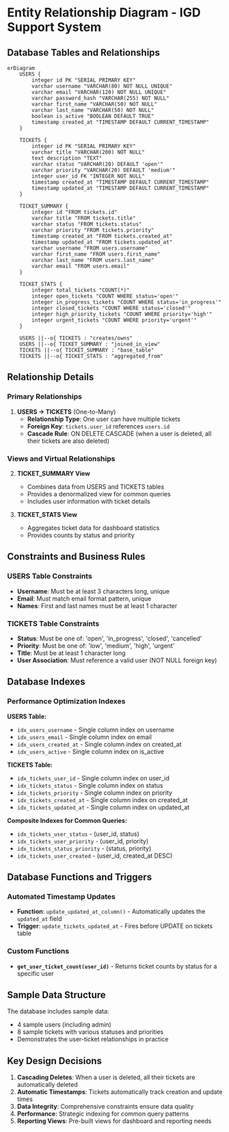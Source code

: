 # Entity Relationship Diagram - IGD Support System

## Database Tables and Relationships

```mermaid
erDiagram
    USERS {
        integer id PK "SERIAL PRIMARY KEY"
        varchar username "VARCHAR(80) NOT NULL UNIQUE"
        varchar email "VARCHAR(120) NOT NULL UNIQUE"
        varchar password_hash "VARCHAR(255) NOT NULL"
        varchar first_name "VARCHAR(50) NOT NULL"
        varchar last_name "VARCHAR(50) NOT NULL"
        boolean is_active "BOOLEAN DEFAULT TRUE"
        timestamp created_at "TIMESTAMP DEFAULT CURRENT_TIMESTAMP"
    }
    
    TICKETS {
        integer id PK "SERIAL PRIMARY KEY"
        varchar title "VARCHAR(200) NOT NULL"
        text description "TEXT"
        varchar status "VARCHAR(20) DEFAULT 'open'"
        varchar priority "VARCHAR(20) DEFAULT 'medium'"
        integer user_id FK "INTEGER NOT NULL"
        timestamp created_at "TIMESTAMP DEFAULT CURRENT_TIMESTAMP"
        timestamp updated_at "TIMESTAMP DEFAULT CURRENT_TIMESTAMP"
    }
    
    TICKET_SUMMARY {
        integer id "FROM tickets.id"
        varchar title "FROM tickets.title"
        varchar status "FROM tickets.status"
        varchar priority "FROM tickets.priority"
        timestamp created_at "FROM tickets.created_at"
        timestamp updated_at "FROM tickets.updated_at"
        varchar username "FROM users.username"
        varchar first_name "FROM users.first_name"
        varchar last_name "FROM users.last_name"
        varchar email "FROM users.email"
    }
    
    TICKET_STATS {
        integer total_tickets "COUNT(*)"
        integer open_tickets "COUNT WHERE status='open'"
        integer in_progress_tickets "COUNT WHERE status='in_progress'"
        integer closed_tickets "COUNT WHERE status='closed'"
        integer high_priority_tickets "COUNT WHERE priority='high'"
        integer urgent_tickets "COUNT WHERE priority='urgent'"
    }

    USERS ||--o{ TICKETS : "creates/owns"
    USERS ||--o{ TICKET_SUMMARY : "joined_in_view"
    TICKETS ||--o{ TICKET_SUMMARY : "base_table"
    TICKETS ||--o{ TICKET_STATS : "aggregated_from"
```

## Relationship Details

### Primary Relationships

1. **USERS → TICKETS** (One-to-Many)
   - **Relationship Type**: One user can have multiple tickets
   - **Foreign Key**: `tickets.user_id` references `users.id`
   - **Cascade Rule**: ON DELETE CASCADE (when a user is deleted, all their tickets are also deleted)

### Views and Virtual Relationships

2. **TICKET_SUMMARY View**
   - Combines data from USERS and TICKETS tables
   - Provides a denormalized view for common queries
   - Includes user information with ticket details

3. **TICKET_STATS View**
   - Aggregates ticket data for dashboard statistics
   - Provides counts by status and priority

## Constraints and Business Rules

### USERS Table Constraints
- **Username**: Must be at least 3 characters long, unique
- **Email**: Must match email format pattern, unique
- **Names**: First and last names must be at least 1 character

### TICKETS Table Constraints
- **Status**: Must be one of: 'open', 'in_progress', 'closed', 'cancelled'
- **Priority**: Must be one of: 'low', 'medium', 'high', 'urgent'
- **Title**: Must be at least 1 character long
- **User Association**: Must reference a valid user (NOT NULL foreign key)

## Database Indexes

### Performance Optimization Indexes

**USERS Table:**
- `idx_users_username` - Single column index on username
- `idx_users_email` - Single column index on email
- `idx_users_created_at` - Single column index on created_at
- `idx_users_active` - Single column index on is_active

**TICKETS Table:**
- `idx_tickets_user_id` - Single column index on user_id
- `idx_tickets_status` - Single column index on status
- `idx_tickets_priority` - Single column index on priority
- `idx_tickets_created_at` - Single column index on created_at
- `idx_tickets_updated_at` - Single column index on updated_at

**Composite Indexes for Common Queries:**
- `idx_tickets_user_status` - (user_id, status)
- `idx_tickets_user_priority` - (user_id, priority)
- `idx_tickets_status_priority` - (status, priority)
- `idx_tickets_user_created` - (user_id, created_at DESC)

## Database Functions and Triggers

### Automated Timestamp Updates
- **Function**: `update_updated_at_column()` - Automatically updates the `updated_at` field
- **Trigger**: `update_tickets_updated_at` - Fires before UPDATE on tickets table

### Custom Functions
- **`get_user_ticket_count(user_id)`** - Returns ticket counts by status for a specific user

## Sample Data Structure

The database includes sample data:
- 4 sample users (including admin)
- 8 sample tickets with various statuses and priorities
- Demonstrates the user-ticket relationships in practice

## Key Design Decisions

1. **Cascading Deletes**: When a user is deleted, all their tickets are automatically deleted
2. **Automatic Timestamps**: Tickets automatically track creation and update times
3. **Data Integrity**: Comprehensive constraints ensure data quality
4. **Performance**: Strategic indexing for common query patterns
5. **Reporting Views**: Pre-built views for dashboard and reporting needs
